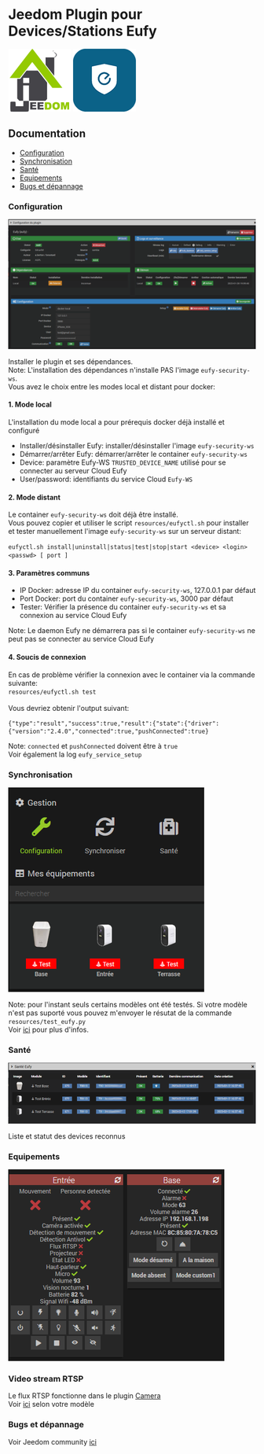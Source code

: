 # Jeedom Plugin pour Devices/Stations Eufy

![Logo Jeedom](../images/jeedom.png)
![Logo Plugin](../images/eufy.png)

## Documentation
- [Configuration](#configuration)
- [Synchronisation](#synchronisation)
- [Santé](#health)
- [Equipements](#equipments)
- [Bugs et dépannage](#troubleshooting)

### Configuration
![Configuration](../images/eufy3.png)

Installer le plugin et ses dépendances.
<br>Note: L'installation des dépendances n'installe PAS l'image `eufy-security-ws`.
<br>Vous avez le choix entre les modes local et distant pour docker:
#### 1. Mode local
L'installation du mode local a pour prérequis docker déjà installé et configuré

- Installer/désinstaller Eufy: installer/désinstaller l'image `eufy-security-ws`
- Démarrer/arrêter Eufy: démarrer/arrêter le container `eufy-security-ws`
- Device: paramètre Eufy-WS `TRUSTED_DEVICE_NAME` utilisé pour se connecter au serveur Cloud Eufy
- User/password: identifiants du service Cloud `Eufy-WS`

#### 2. Mode distant
Le container `eufy-security-ws` doit déjà être installé.
<br>Vous pouvez copier et utiliser le script `resources/eufyctl.sh` pour installer et tester manuellement l'image `eufy-security-ws` sur un serveur distant:

`eufyctl.sh install|uninstall|status|test|stop|start <device> <login> <passwd> [ port ]`
 
####  3. Paramètres communs
- IP Docker: adresse IP du container `eufy-security-ws`, 127.0.0.1 par défaut
- Port Docker: port du container `eufy-security-ws`, 3000 par défaut
- Tester: Vérifier la présence du container `eufy-security-ws` et sa connexion au service Cloud Eufy

Note: Le daemon Eufy ne démarrera pas si le container `eufy-security-ws` ne peut pas se connecter au service Cloud Eufy

####  4. Soucis de connexion
En cas de problème vérifier la connexion avec le container via la commande suivante:
<br>`resources/eufyctl.sh test`
<br>
<br> Vous devriez obtenir l'output suivant:

```
{"type":"result","success":true,"result":{"state":{"driver":{"version":"2.4.0","connected":true,"pushConnected":true}
```

Note: `connected` et `pushConnected` doivent être à `true`
<br>Voir également la log `eufy_service_setup` 

### Synchronisation
![Configuration](../images/eufy2.png)

Note: pour l'instant seuls certains modèles ont été testés. Si votre modèle n'est pas suporté vous pouvez m'envoyer le résutat de la commande `resources/test_eufy.py`
<br> Voir [ici](../../README.md#Tested) pour plus d'infos.

### Santé
![Configuration](../images/eufy1.png)

Liste et statut des devices reconnus 

### Equipements
![Equipments](../images/eufy4.png)

### Video stream RTSP
Le flux RTSP fonctionne dans le plugin [Camera](https://doc.jeedom.com/fr_FR/plugins/security/camera)
<br>Voir [ici](https://camlytics.com/camera/eufy) selon votre modèle

### Bugs et dépannage
Voir Jeedom community [ici](https://community.jeedom.com/t/integration-de-materiel-eufy/76603)
